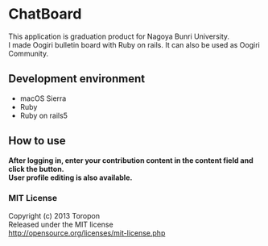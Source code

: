 # ChatBoard

This application is graduation product for Nagoya Bunri University.  
I made Oogiri bulletin board with Ruby on rails. It can also be used as Oogiri Community.  

## Development environment

* macOS Sierra
* Ruby
* Ruby on rails5

## How to use

**After logging in, enter your contribution content in the content field and click the button.  
User profile editing is also available.**

### MIT License  
Copyright (c) 2013 Toropon  
Released under the MIT license  
http://opensource.org/licenses/mit-license.php
